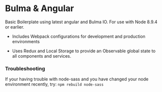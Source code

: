 # Bulma & Angular
Basic Boilerplate using latest angular and Bulma IO. For use with Node 8.9.4 or earlier.

- Includes Webpack configurations for development and production environments

- Uses Redux and Local Storage to provide an Observable global state to all components and services.

### Troubleshooting
If your having trouble with node-sass and you have changed your node environment recently, try:
```npm rebuild node-sass```

